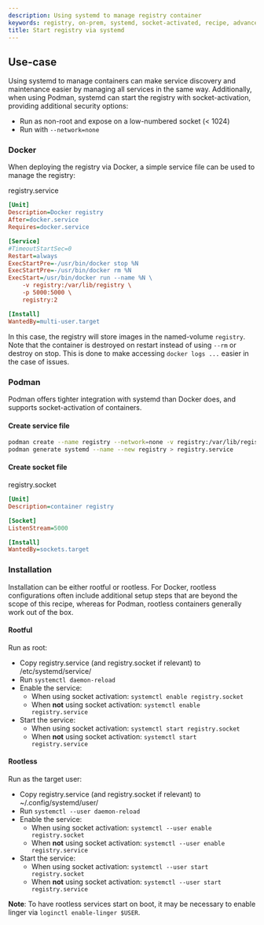 ```yaml
---
description: Using systemd to manage registry container
keywords: registry, on-prem, systemd, socket-activated, recipe, advanced
title: Start registry via systemd
---
```


## Use-case

Using systemd to manage containers can make service discovery and maintenance easier
by managing all services in the same way. Additionally, when using Podman, systemd
can start the registry with socket-activation, providing additional security options:

* Run as non-root and expose on a low-numbered socket (< 1024)
* Run with `--network=none`

### Docker

When deploying the registry via Docker, a simple service file can be used to manage
the registry:

registry.service

```ini
[Unit]
Description=Docker registry
After=docker.service
Requires=docker.service

[Service]
#TimeoutStartSec=0
Restart=always
ExecStartPre=-/usr/bin/docker stop %N
ExecStartPre=-/usr/bin/docker rm %N
ExecStart=/usr/bin/docker run --name %N \
    -v registry:/var/lib/registry \
    -p 5000:5000 \
    registry:2

[Install]
WantedBy=multi-user.target
```

In this case, the registry will store images in the named-volume `registry`.
Note that the container is destroyed on restart instead of using `--rm` or
destroy on stop. This is done to make accessing `docker logs ...` easier in
the case of issues.

### Podman

Podman offers tighter integration with systemd than Docker does, and supports
socket-activation of containers.

#### Create service file

```sh
podman create --name registry --network=none -v registry:/var/lib/registry registry:2
podman generate systemd --name --new registry > registry.service
```

#### Create socket file

registry.socket

```ini
[Unit]
Description=container registry

[Socket]
ListenStream=5000

[Install]
WantedBy=sockets.target
```

### Installation

Installation can be either rootful or rootless. For Docker, rootless configurations
often include additional setup steps that are beyond the scope of this recipe, whereas
for Podman, rootless containers generally work out of the box.

#### Rootful

Run as root:

* Copy registry.service (and registry.socket if relevant) to /etc/systemd/service/
* Run `systemctl daemon-reload`
* Enable the service:
  * When using socket activation: `systemctl enable registry.socket`
  * When **not** using socket activation: `systemctl enable registry.service`
* Start the service:
  * When using socket activation: `systemctl start registry.socket`
  * When **not** using socket activation: `systemctl start registry.service`

#### Rootless

Run as the target user:

* Copy registry.service (and registry.socket if relevant) to ~/.config/systemd/user/
* Run `systemctl --user daemon-reload`
* Enable the service:
  * When using socket activation: `systemctl --user enable registry.socket`
  * When **not** using socket activation: `systemctl --user enable registry.service`
* Start the service:
  * When using socket activation: `systemctl --user start registry.socket`
  * When **not** using socket activation: `systemctl --user start registry.service`

**Note**: To have rootless services start on boot, it may be necessary to enable linger
via `loginctl enable-linger $USER`.

